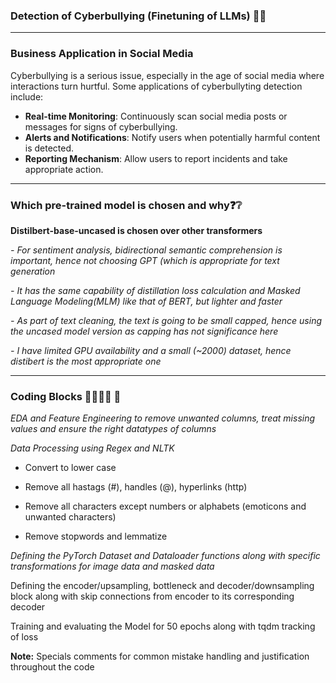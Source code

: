 ### Detection of Cyberbullying (Finetuning of LLMs) 🤬😠
___

### Business Application in Social Media
Cyberbullying is a serious issue, especially in the age of social media where interactions turn hurtful. Some applications of cyberbullyting detection include:

- **Real-time Monitoring**: Continuously scan social media posts or messages for signs of cyberbullying.
- **Alerts and Notifications**: Notify users when potentially harmful content is detected.
- **Reporting Mechanism**: Allow users to report incidents and take appropriate action.
___

### Which pre-trained model is chosen and why❓❔

**Distilbert-base-uncased is chosen over other transformers**

*- For sentiment analysis, bidirectional semantic comprehension is important, hence not choosing GPT (which is appropriate for text generation*

*- It has the same capability of distillation loss calculation and Masked Language Modeling(MLM) like that of BERT, but lighter and faster*

*- As part of text cleaning, the text is going to be small capped, hence using the uncased model version as capping has not significance here*

*- I have limited GPU availability and a small (~2000) dataset, hence distibert is the most appropriate one*


___

### Coding Blocks 👩‍💻👩‍💻 💬

*EDA and Feature Engineering to remove unwanted columns, treat missing values and ensure the right datatypes of columns*

*Data Processing using Regex and NLTK*

- Convert to lower case
  
- Remove all hastags (#), handles (@), hyperlinks (http)
  
- Remove all characters except numbers or alphabets (emoticons and unwanted characters)
  
- Remove stopwords and lemmatize

*Defining the PyTorch Dataset and Dataloader functions along with specific transformations for image data and masked data*

Defining the encoder/upsampling, bottleneck and decoder/downsampling block along with skip connections from encoder to its corresponding decoder

Training and evaluating the Model for 50 epochs along with tqdm tracking of loss

**Note:** Specials comments for common mistake handling and justification throughout the code
